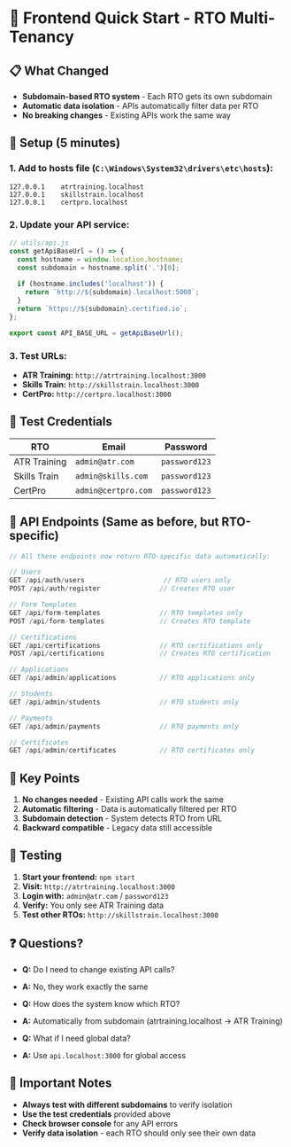 # 🚀 Frontend Quick Start - RTO Multi-Tenancy

## 📋 What Changed

- **Subdomain-based RTO system** - Each RTO gets its own subdomain
- **Automatic data isolation** - APIs automatically filter data per RTO
- **No breaking changes** - Existing APIs work the same way

## 🔧 Setup (5 minutes)

### 1. Add to hosts file (`C:\Windows\System32\drivers\etc\hosts`):
```
127.0.0.1    atrtraining.localhost
127.0.0.1    skillstrain.localhost
127.0.0.1    certpro.localhost
```

### 2. Update your API service:
```javascript
// utils/api.js
const getApiBaseUrl = () => {
  const hostname = window.location.hostname;
  const subdomain = hostname.split('.')[0];
  
  if (hostname.includes('localhost')) {
    return `http://${subdomain}.localhost:5000`;
  }
  return `https://${subdomain}.certified.io`;
};

export const API_BASE_URL = getApiBaseUrl();
```

### 3. Test URLs:
- **ATR Training:** `http://atrtraining.localhost:3000`
- **Skills Train:** `http://skillstrain.localhost:3000`
- **CertPro:** `http://certpro.localhost:3000`

## 🔑 Test Credentials

| RTO | Email | Password |
|-----|-------|----------|
| ATR Training | `admin@atr.com` | `password123` |
| Skills Train | `admin@skills.com` | `password123` |
| CertPro | `admin@certpro.com` | `password123` |

## 📡 API Endpoints (Same as before, but RTO-specific)

```javascript
// All these endpoints now return RTO-specific data automatically:

// Users
GET /api/auth/users                    // RTO users only
POST /api/auth/register               // Creates RTO user

// Form Templates
GET /api/form-templates               // RTO templates only
POST /api/form-templates              // Creates RTO template

// Certifications
GET /api/certifications               // RTO certifications only
POST /api/certifications              // Creates RTO certification

// Applications
GET /api/admin/applications           // RTO applications only

// Students
GET /api/admin/students               // RTO students only

// Payments
GET /api/admin/payments               // RTO payments only

// Certificates
GET /api/admin/certificates           // RTO certificates only
```

## 🎯 Key Points

1. **No changes needed** - Existing API calls work the same
2. **Automatic filtering** - Data is automatically filtered per RTO
3. **Subdomain detection** - System detects RTO from URL
4. **Backward compatible** - Legacy data still accessible

## 🧪 Testing

1. **Start your frontend:** `npm start`
2. **Visit:** `http://atrtraining.localhost:3000`
3. **Login with:** `admin@atr.com` / `password123`
4. **Verify:** You only see ATR Training data
5. **Test other RTOs:** `http://skillstrain.localhost:3000`

## ❓ Questions?

- **Q:** Do I need to change existing API calls?
- **A:** No, they work exactly the same

- **Q:** How does the system know which RTO?
- **A:** Automatically from subdomain (atrtraining.localhost → ATR Training)

- **Q:** What if I need global data?
- **A:** Use `api.localhost:3000` for global access

## 🚨 Important Notes

- **Always test with different subdomains** to verify isolation
- **Use the test credentials** provided above
- **Check browser console** for any API errors
- **Verify data isolation** - each RTO should only see their own data 